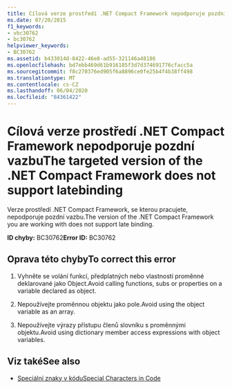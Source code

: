 ```yaml
---
title: Cílová verze prostředí .NET Compact Framework nepodporuje pozdní vazbu
ms.date: 07/20/2015
f1_keywords:
- vbc30762
- bc30762
helpviewer_keywords:
- BC30762
ms.assetid: b433014d-8422-46e8-ad55-321146a48186
ms.openlocfilehash: bd7ebb469d61b916185f3d7d374691776cfacc5a
ms.sourcegitcommit: f8c270376ed905f6a8896ce0fe25b4f4b38ff498
ms.translationtype: MT
ms.contentlocale: cs-CZ
ms.lasthandoff: 06/04/2020
ms.locfileid: "84361422"
---
```

# <a name="the-targeted-version-of-the-net-compact-framework-does-not-support-latebinding"></a><span data-ttu-id="e77e1-102">Cílová verze prostředí .NET Compact Framework nepodporuje pozdní vazbu</span><span class="sxs-lookup"><span data-stu-id="e77e1-102">The targeted version of the .NET Compact Framework does not support latebinding</span></span>
<span data-ttu-id="e77e1-103">Verze prostředí .NET Compact Framework, se kterou pracujete, nepodporuje pozdní vazbu.</span><span class="sxs-lookup"><span data-stu-id="e77e1-103">The version of the .NET Compact Framework you are working with does not support late binding.</span></span>  
  
 <span data-ttu-id="e77e1-104">**ID chyby:** BC30762</span><span class="sxs-lookup"><span data-stu-id="e77e1-104">**Error ID:** BC30762</span></span>  
  
## <a name="to-correct-this-error"></a><span data-ttu-id="e77e1-105">Oprava této chyby</span><span class="sxs-lookup"><span data-stu-id="e77e1-105">To correct this error</span></span>  
  
1. <span data-ttu-id="e77e1-106">Vyhněte se volání funkcí, předplatných nebo vlastností proměnné deklarované jako Object.</span><span class="sxs-lookup"><span data-stu-id="e77e1-106">Avoid calling functions, subs or properties on a variable declared as object.</span></span>  
  
2. <span data-ttu-id="e77e1-107">Nepoužívejte proměnnou objektu jako pole.</span><span class="sxs-lookup"><span data-stu-id="e77e1-107">Avoid using the object variable as an array.</span></span>  
  
3. <span data-ttu-id="e77e1-108">Nepoužívejte výrazy přístupu členů slovníku s proměnnými objektu.</span><span class="sxs-lookup"><span data-stu-id="e77e1-108">Avoid using dictionary member access expressions with object variables.</span></span>  
  
## <a name="see-also"></a><span data-ttu-id="e77e1-109">Viz také</span><span class="sxs-lookup"><span data-stu-id="e77e1-109">See also</span></span>

- [<span data-ttu-id="e77e1-110">Speciální znaky v kódu</span><span class="sxs-lookup"><span data-stu-id="e77e1-110">Special Characters in Code</span></span>](../programming-guide/program-structure/special-characters-in-code.md)
